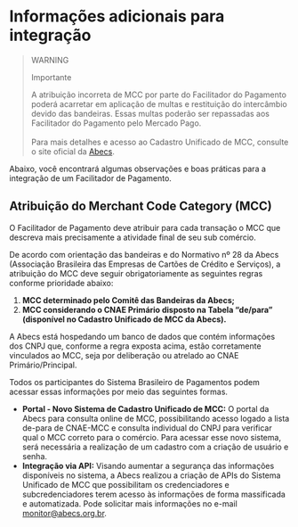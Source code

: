# Informações adicionais para integração

> WARNING
>
> Importante
>
> A atribuição incorreta de MCC por parte do Facilitador do Pagamento poderá acarretar em aplicação de multas e restituição do intercâmbio devido das bandeiras. Essas multas poderão ser repassadas aos Facilitador do Pagamento pelo Mercado Pago.<br><br>Para mais detalhes e acesso ao Cadastro Unificado de MCC, consulte o site oficial da [Abecs](https://www.abecs.org.br/consulta-mcc-individual).

Abaixo, você encontrará algumas observações e boas práticas para a integração de um Facilitador de Pagamento.

## Atribuição do Merchant Code Category (MCC)

O Facilitador de Pagamento deve atribuir para cada transação o MCC que descreva mais precisamente a atividade final de seu sub comércio. 

De acordo com orientação das bandeiras e do Normativo nº 28 da Abecs (Associação Brasileira das Empresas de Cartões de Crédito e Serviços), a atribuição do MCC deve seguir obrigatoriamente as seguintes regras conforme prioridade abaixo:

1. **MCC determinado pelo Comitê das Bandeiras da Abecs;**
1. **MCC considerando o CNAE Primário disposto na Tabela “de/para” (disponível no Cadastro Unificado de MCC da Abecs).**


A Abecs está hospedando um banco de dados que contém informações dos CNPJ que, conforme a regra exposta acima, estão corretamente vinculados ao MCC, seja por deliberação ou atrelado ao CNAE Primário/Principal. 

Todos os participantes do Sistema Brasileiro de Pagamentos podem acessar essas informações por meio das seguintes formas.

* **Portal - Novo Sistema de Cadastro Unificado de MCC:** O portal da Abecs para consulta online de MCC, possibilitando acesso logado a lista de-para de CNAE-MCC e consulta individual do CNPJ para verificar qual o MCC correto para o comércio. Para acessar esse novo sistema, será necessária a realização de um cadastro com a criação de usuário e senha.
* **Integração via API:** Visando aumentar a segurança das informações disponíveis no sistema, a Abecs realizou a criação de APIs do Sistema Unificado de MCC que possibilitam os credenciadores e subcredenciadores terem acesso às informações de forma massificada e automatizada. Pode solicitar mais informações no e-mail monitor@abecs.org.br.
